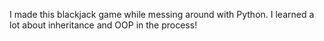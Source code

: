 I made this blackjack game while messing around with Python.
I learned a lot about inheritance and OOP in the process!
